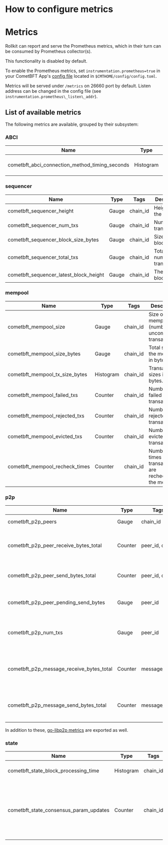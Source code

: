# How to configure metrics

# Metrics

Rollkit can report and serve the Prometheus metrics, which in their turn can
be consumed by Prometheus collector(s).

This functionality is disabled by default.

To enable the Prometheus metrics, set `instrumentation.prometheus=true` in your
CometBFT App's [config file](https://docs.cometbft.com/v0.38/core/configuration)
located in `$CMTHOME/config/config.toml`.

Metrics will be served under `/metrics` on 26660 port by default.
Listen address can be changed in the config file (see
`instrumentation.prometheus\_listen\_addr`).

## List of available metrics

The following metrics are available, grouped by their subsystem:

### ABCI

| Name                                         | Type      | Tags                        | Description                                |
|----------------------------------------------|-----------|-----------------------------|--------------------------------------------|
| cometbft_abci_connection_method_timing_seconds | Histogram | chain_id, method, type       | Timing for each ABCI method.               |

### sequencer

| Name                                 | Type  | Tags     | Description                  |
|--------------------------------------|-------|----------|------------------------------|
| cometbft_sequencer_height            | Gauge | chain_id | Height of the chain.          |
| cometbft_sequencer_num_txs           | Gauge | chain_id | Number of transactions.       |
| cometbft_sequencer_block_size_bytes  | Gauge | chain_id | Size of the block.            |
| cometbft_sequencer_total_txs         | Gauge | chain_id | Total number of transactions. |
| cometbft_sequencer_latest_block_height | Gauge | chain_id | The latest block height.      |

### mempool

| Name                                     | Type      | Tags     | Description                                                                    |
|------------------------------------------|-----------|----------|--------------------------------------------------------------------------------|
| cometbft_mempool_size                    | Gauge     | chain_id | Size of the mempool (number of uncommitted transactions).                      |
| cometbft_mempool_size_bytes              | Gauge     | chain_id | Total size of the mempool in bytes.                                            |
| cometbft_mempool_tx_size_bytes           | Histogram | chain_id | Transaction sizes in bytes.                                                    |
| cometbft_mempool_failed_txs              | Counter   | chain_id | Number of failed transactions.                                                 |
| cometbft_mempool_rejected_txs            | Counter   | chain_id | Number of rejected transactions.                                               |
| cometbft_mempool_evicted_txs             | Counter   | chain_id | Number of evicted transactions.                                                |
| cometbft_mempool_recheck_times           | Counter   | chain_id | Number of times transactions are rechecked in the mempool.                     |

### p2p

| Name                                 | Type    | Tags                | Description                                      |
|--------------------------------------|---------|---------------------|--------------------------------------------------|
| cometbft_p2p_peers                   | Gauge   | chain_id            | Number of peers.                                 |
| cometbft_p2p_peer_receive_bytes_total| Counter | peer_id, chID       | Number of bytes received from a given peer.      |
| cometbft_p2p_peer_send_bytes_total   | Counter | peer_id, chID       | Number of bytes sent to a given peer.            |
| cometbft_p2p_peer_pending_send_bytes | Gauge   | peer_id             | Pending bytes to be sent to a given peer.        |
| cometbft_p2p_num_txs                 | Gauge   | peer_id             | Number of transactions submitted by each peer.   |
| cometbft_p2p_message_receive_bytes_total | Counter | message_type    | Number of bytes of each message type received.   |
| cometbft_p2p_message_send_bytes_total | Counter | message_type      | Number of bytes of each message type sent.       |

In addition to these, [go-libp2p metrics](https://github.com/libp2p/go-libp2p/tree/master/dashboards) are exported as well.

### state

| Name                                       | Type      | Tags     | Description                                                              |
|--------------------------------------------|-----------|----------|--------------------------------------------------------------------------|
| cometbft_state_block_processing_time       | Histogram | chain_id | Time spent processing FinalizeBlock.                                     |
| cometbft_state_consensus_param_updates     | Counter   | chain_id | Number of consensus parameter updates returned by the application since process start. |
